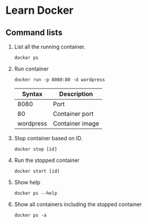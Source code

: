 # Learn Docker

## Command lists

  1. List all the running container.

     `docker ps`
     
  2. Run container

      `docker run -p 8080:80 -d wordpress`
      
      | Syntax      | Description |
      | ----------- | ----------- |
      | 8080        | Port        |
      | 80          | Container port        |
      | wordpress          | Container image        |
  
  3. Stop container based on ID.
     
     `docker stop [id]`
  
  4. Run the stopped container
  
      `docker start [id]`
     
  5. Show help

      `docker ps --help`
      
  6. Show all containers including the stopped container
  
      `docker ps -a`
